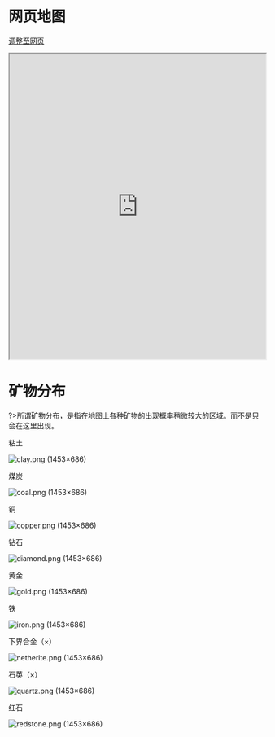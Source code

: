 # 网页地图

[调整至网页](http://mc.ycraft.icu:8080/)

<iframe src="http://mc.ycraft.icu:8080/" width="100%" height="600px">
  <p>Your browser does not support iframes.</p>
</iframe>

# 矿物分布

?>所谓矿物分布，是指在地图上各种矿物的出现概率稍微较大的区域。而不是只会在这里出现。

粘土

![clay.png (1453×686)](https://img-cdn.yvmou.cn/pigo/202412231812858.png)

煤炭

![coal.png (1453×686)](https://img-cdn.yvmou.cn/pigo/202412231812820.png)

铜

![copper.png (1453×686)](https://img-cdn.yvmou.cn/pigo/202412231812841.png)

钻石

![diamond.png (1453×686)](https://img-cdn.yvmou.cn/pigo/202412231812901.png)

黄金

![gold.png (1453×686)](https://img-cdn.yvmou.cn/pigo/202412231812879.png)

铁

![iron.png (1453×686)](https://img-cdn.yvmou.cn/pigo/202412231812771.png)

下界合金（×）

![netherite.png (1453×686)](https://img-cdn.yvmou.cn/pigo/202412231812734.png)

石英（×）

![quartz.png (1453×686)](https://img-cdn.yvmou.cn/pigo/202412231812713.png)

红石

![redstone.png (1453×686)](https://img-cdn.yvmou.cn/pigo/202412231812806.png)
